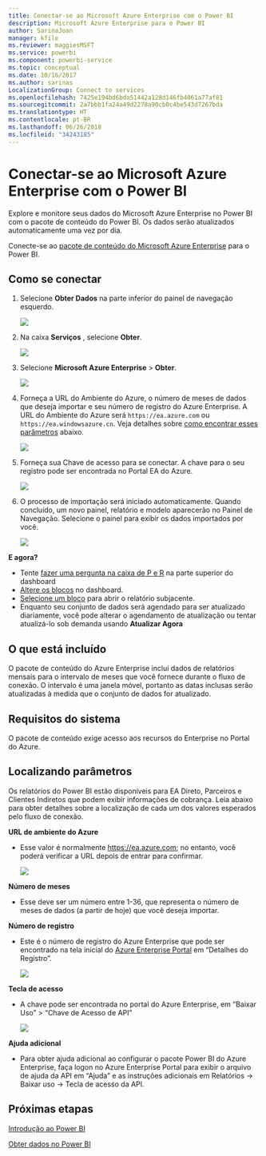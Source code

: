 ```yaml
---
title: Conectar-se ao Microsoft Azure Enterprise com o Power BI
description: Microsoft Azure Enterprise para o Power BI
author: SarinaJoan
manager: kfile
ms.reviewer: maggiesMSFT
ms.service: powerbi
ms.component: powerbi-service
ms.topic: conceptual
ms.date: 10/16/2017
ms.author: sarinas
LocalizationGroup: Connect to services
ms.openlocfilehash: 7425e194bd6bda51442a128d146fb4061a77af81
ms.sourcegitcommit: 2a7bbb1fa24a49d2278a90cb0c4be543d7267bda
ms.translationtype: HT
ms.contentlocale: pt-BR
ms.lasthandoff: 06/26/2018
ms.locfileid: "34243185"
---
```

# <a name="connect-to-microsoft-azure-enterprise-with-power-bi"></a>Conectar-se ao Microsoft Azure Enterprise com o Power BI
Explore e monitore seus dados do Microsoft Azure Enterprise no Power BI com o pacote de conteúdo do Power BI. Os dados serão atualizados automaticamente uma vez por dia.

Conecte-se ao [pacote de conteúdo do Microsoft Azure Enterprise](https://app.powerbi.com/getdata/services/azure-enterprise) para o Power BI.

## <a name="how-to-connect"></a>Como se conectar
1. Selecione **Obter Dados** na parte inferior do painel de navegação esquerdo.
   
    ![](media/service-connect-to-azure-enterprise/getdata.png)
2. Na caixa **Serviços** , selecione **Obter**.
   
   ![](media/service-connect-to-azure-enterprise/services.png)
3. Selecione **Microsoft Azure Enterprise** \> **Obter**.
   
   ![](media/service-connect-to-azure-enterprise/mazureenterprise.png)
4. Forneça a URL do Ambiente do Azure, o número de meses de dados que deseja importar e seu número de registro do Azure Enterprise. A URL do Ambiente do Azure será `https://ea.azure.com` ou `https://ea.windowsazure.cn`. Veja detalhes sobre [como encontrar esses parâmetros](#FindingParams) abaixo.
   
    ![](media/service-connect-to-azure-enterprise/params.png)
5. Forneça sua Chave de acesso para se conectar. A chave para o seu registro pode ser encontrada no Portal EA do Azure.
   
    ![](media/service-connect-to-azure-enterprise/creds.png)
6. O processo de importação será iniciado automaticamente. Quando concluído, um novo painel, relatório e modelo aparecerão no Painel de Navegação. Selecione o painel para exibir os dados importados por você.
   
   ![](media/service-connect-to-azure-enterprise/dashboard.png)

**E agora?**

* Tente [fazer uma pergunta na caixa de P e R](power-bi-q-and-a.md) na parte superior do dashboard
* [Altere os blocos](service-dashboard-edit-tile.md) no dashboard.
* [Selecione um bloco](service-dashboard-tiles.md) para abrir o relatório subjacente.
* Enquanto seu conjunto de dados será agendado para ser atualizado diariamente, você pode alterar o agendamento de atualização ou tentar atualizá-lo sob demanda usando **Atualizar Agora**

## <a name="whats-included"></a>O que está incluído
O pacote de conteúdo do Azure Enterprise inclui dados de relatórios mensais para o intervalo de meses que você fornece durante o fluxo de conexão. O intervalo é uma janela móvel, portanto as datas inclusas serão atualizadas à medida que o conjunto de dados for atualizado.

## <a name="system-requirements"></a>Requisitos do sistema
O pacote de conteúdo exige acesso aos recursos do Enterprise no Portal do Azure.

<a name="FindingParams"></a>

## <a name="finding-parameters"></a>Localizando parâmetros
Os relatórios do Power BI estão disponíveis para EA Direto, Parceiros e Clientes Indiretos que podem exibir informações de cobrança. Leia abaixo para obter detalhes sobre a localização de cada um dos valores esperados pelo fluxo de conexão.

**URL de ambiente do Azure**

* Esse valor é normalmente https://ea.azure.com; no entanto, você poderá verificar a URL depois de entrar para confirmar.
  
    ![](media/service-connect-to-azure-enterprise/params3.png)

**Número de meses**

* Esse deve ser um número entre 1-36, que representa o número de meses de dados (a partir de hoje) que você deseja importar.

**Número de registro**

* Este é o número de registro do Azure Enterprise que pode ser encontrado na tela inicial do [Azure Enterprise Portal](https://ea.azure.com/) em “Detalhes do Registro”.
  
    ![](media/service-connect-to-azure-enterprise/params2.png)

**Tecla de acesso**

* A chave pode ser encontrada no portal do Azure Enterprise, em “Baixar Uso” > “Chave de Acesso de API”
  
    ![](media/service-connect-to-azure-enterprise/creds2.png)

**Ajuda adicional**

* Para obter ajuda adicional ao configurar o pacote Power BI do Azure Enterprise, faça logon no Azure Enterprise Portal para exibir o arquivo de ajuda da API em “Ajuda” e as instruções adicionais em Relatórios -> Baixar uso -> Tecla de acesso da API.

## <a name="next-steps"></a>Próximas etapas
[Introdução ao Power BI](service-get-started.md)

[Obter dados no Power BI](service-get-data.md)

